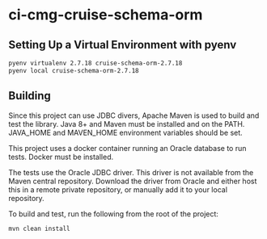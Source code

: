 # ci-cmg-cruise-schema-orm

## Setting Up a Virtual Environment with pyenv
```bash
pyenv virtualenv 2.7.18 cruise-schema-orm-2.7.18
pyenv local cruise-schema-orm-2.7.18
```

## Building
Since this project can use JDBC divers, Apache Maven is used to build and test the library.
Java 8+ and Maven must be installed and on the PATH.  JAVA_HOME and MAVEN_HOME
environment variables should be set.

This project uses a docker container running an Oracle database to run tests.  Docker must be installed.

The tests use the Oracle JDBC driver.  This driver is not available from the Maven central repository.  Download the 
driver from Oracle and either
host this in a remote private repository, or manually add it to your local repository.

To build and test, run the following from the root of the project:
```bash
mvn clean install
```